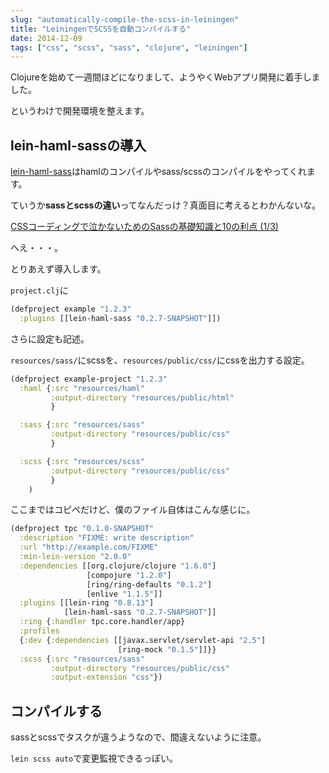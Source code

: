 ```yaml
---
slug: "automatically-compile-the-scss-in-leiningen"
title: "LeiningenでSCSSを自動コンパイルする"
date: 2014-12-09
tags: ["css", "scss", "sass", "clojure", "leiningen"]
---
```


Clojureを始めて一週間ほどになりまして、ようやくWebアプリ開発に着手しました。

というわけで開発環境を整えます。

## lein-haml-sassの導入

[lein-haml-sass](https://github.com/rtircher/lein-haml-sass)はhamlのコンパイルやsass/scssのコンパイルをやってくれます。

ていうか**sassとscssの違い**ってなんだっけ？真面目に考えるとわかんないな。

[CSSコーディングで泣かないためのSassの基礎知識と10の利点 (1/3)](http://www.atmarkit.co.jp/ait/articles/1402/17/news102.html#02)

へえ・・・。

とりあえず導入します。

`project.clj`に

``` clj
(defproject example "1.2.3"
  :plugins [[lein-haml-sass "0.2.7-SNAPSHOT"]])
```

さらに設定も記述。

`resources/sass/`にscssを、`resources/public/css/`にcssを出力する設定。

``` clj
(defproject example-project "1.2.3"
  :haml {:src "resources/haml"
         :output-directory "resources/public/html"
         }

  :sass {:src "resources/sass"
         :output-directory "resources/public/css"
         }

  :scss {:src "resources/scss"
         :output-directory "resources/public/css"
         }
    )
```

ここまではコピペだけど、僕のファイル自体はこんな感じに。

``` clj
(defproject tpc "0.1.0-SNAPSHOT"
  :description "FIXME: write description"
  :url "http://example.com/FIXME"
  :min-lein-version "2.0.0"
  :dependencies [[org.clojure/clojure "1.6.0"]
                 [compojure "1.2.0"]
                 [ring/ring-defaults "0.1.2"]
                 [enlive "1.1.5"]]
  :plugins [[lein-ring "0.8.13"]
            [lein-haml-sass "0.2.7-SNAPSHOT"]]
  :ring {:handler tpc.core.handler/app}
  :profiles
  {:dev {:dependencies [[javax.servlet/servlet-api "2.5"]
                        [ring-mock "0.1.5"]]}}
  :scss {:src "resources/sass"
         :output-directory "resources/public/css"
         :output-extension "css"})
```

## コンパイルする

sassとscssでタスクが違うようなので、間違えないように注意。

`lein scss auto`で変更監視できるっぽい。

